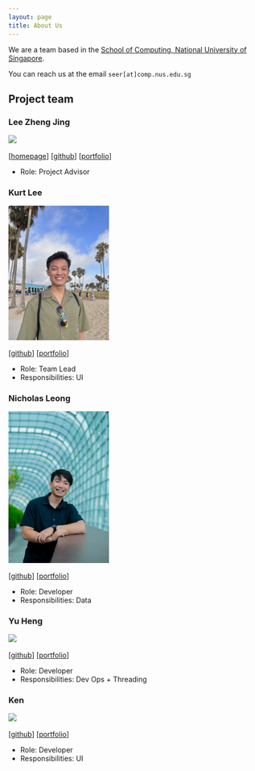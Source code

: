 ```yaml
---
layout: page
title: About Us
---
```


We are a team based in the [School of Computing, National University of Singapore](http://www.comp.nus.edu.sg).

You can reach us at the email `seer[at]comp.nus.edu.sg`

## Project team

### Lee Zheng Jing

<img src="images/johndoe.png" width="200px">

[[homepage](http://www.comp.nus.edu.sg/~damithch)]
[[github](https://github.com/leezhengjing)]
[[portfolio](team/leezhengjing.md)]

* Role: Project Advisor

### Kurt Lee

<img src="images/kurt.png" width="200px">

[[github](http://github.com/johndoe)]
[[portfolio](team/johndoe.md)]

* Role: Team Lead
* Responsibilities: UI

### Nicholas Leong

<img src="images/nicleong.png" width="200px">

[[github](http://github.com/johndoe)] [[portfolio](team/johndoe.md)]

* Role: Developer
* Responsibilities: Data

### Yu Heng

<img src="images/johndoe.png" width="200px">

[[github](http://github.com/johndoe)]
[[portfolio](team/johndoe.md)]

* Role: Developer
* Responsibilities: Dev Ops + Threading

### Ken

<img src="images/johndoe.png" width="200px">

[[github](http://github.com/johndoe)]
[[portfolio](team/johndoe.md)]

* Role: Developer
* Responsibilities: UI
